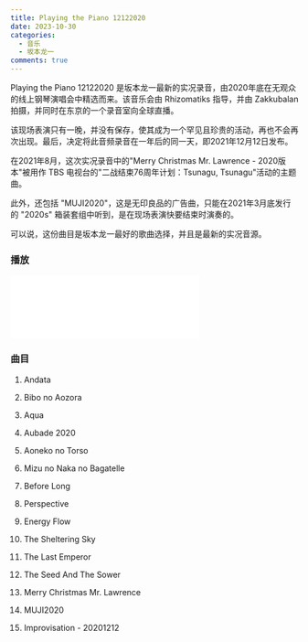 ```yaml
---
title: Playing the Piano 12122020
date: 2023-10-30
categories:
  - 音乐
  - 坂本龙一
comments: true
---
```


<!-- more -->

Playing the Piano 12122020 是坂本龙一最新的实况录音，由2020年底在无观众的线上钢琴演唱会中精选而来。该音乐会由 Rhizomatiks 指导，并由 Zakkubalan 拍摄，并同时在东京的一个录音室向全球直播。

该现场表演只有一晚，并没有保存，使其成为一个罕见且珍贵的活动，再也不会再次出现。最后，决定将此音频录音在一年后的同一天，即2021年12月12日发布。

在2021年8月，这次实况录音中的"Merry Christmas Mr. Lawrence - 2020版本"被用作 TBS 电视台的"二战结束76周年计划：Tsunagu, Tsunagu"活动的主题曲。

此外，还包括 "MUJI2020"，这是无印良品的广告曲，只能在2021年3月底发行的 "2020s" 箱装套组中听到，是在现场表演快要结束时演奏的。

可以说，这份曲目是坂本龙一最好的歌曲选择，并且是最新的实况音源。

### 播放

<iframe frameborder="no" border="0" marginwidth="0" marginheight="0" width=330 height=110 src="//music.163.com/outchain/player?type=1&id=135948990&auto=0&height=90"></iframe>


### 曲目

1. Andata
2. Bibo no Aozora
3. Aqua
4. Aubade 2020
5. Aoneko no Torso
6. Mizu no Naka no Bagatelle
7. Before Long
8. Perspective
9. Energy Flow
10. The Sheltering Sky
11. The Last Emperor
12. The Seed And The Sower

13. Merry Christmas Mr. Lawrence
14. MUJI2020
15. Improvisation - 20201212